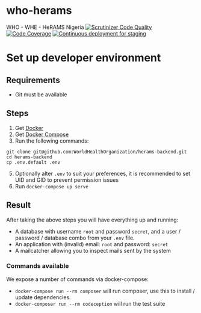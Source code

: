 # who-herams
WHO - WHE - HeRAMS Nigeria
[![Scrutinizer Code Quality](https://scrutinizer-ci.com/g/herams-who/herams-backend/badges/quality-score.png?b=master)](https://scrutinizer-ci.com/g/herams-who/herams-backend/?branch=master)
[![Code Coverage](https://scrutinizer-ci.com/g/herams-who/herams-backend/badges/coverage.png?b=master)](https://scrutinizer-ci.com/g/herams-who/herams-backend/?branch=master)
[![Continuous deployment for staging](https://github.com/HeRAMS-WHO/herams-backend/workflows/Continuous%20deployment%20for%20staging/badge.svg)](https://github.com/HeRAMS-WHO/herams-backend/actions?query=workflow%3A%22Continuous+deployment+for+staging%22)

# Set up developer environment

## Requirements
- Git must be available

## Steps
1. Get [Docker](https://docs.docker.com/install/)
2. Get [Docker Compose](https://docs.docker.com/compose/install/)
3. Run the following commands:
 ```
 git clone git@github.com:WorldHealthOrganization/herams-backend.git
 cd herams-backend
 cp .env.default .env
 ```
5. Optionally alter `.env` to suit your preferences, it is recommended to set UID and GID to prevent permission issues
6. Run `docker-compose up serve`

## Result
After taking the above steps you will have everything up and running:
- A database with username `root` and password `secret`, and a user / password / database combo from your `.env` file.
- An application with (invalid) email: `root` and password: `secret`
- A mailcatcher allowing you to inspect mails sent by the system

### Commands available
We expose a number of commands via docker-compose:
- `docker-compose run --rm composer` will run composer, use this to install / update dependencies.
- `docker-composer run --rm codeception` will run the test suite

